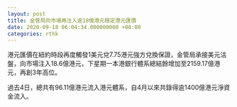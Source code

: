 ```yaml
---
layout: post
title: 金管局向市場再注入逾18億港元穩定港元匯價
date: 2020-09-18 06:04:34.000000000 +08:00
categories: rthk
---
```


港元匯價在紐約時段再度觸發1美元兌7.75港元強方兌換保證，金管局承接美元沽盤，向市場注入18.6億港元，下星期一本港銀行體系總結餘增加至2159.17億港元，再創3年高位。

過去4日，總共有96.11億港元流入港元體系，自4月以來共錄得逾1400億港元淨資金流入。
